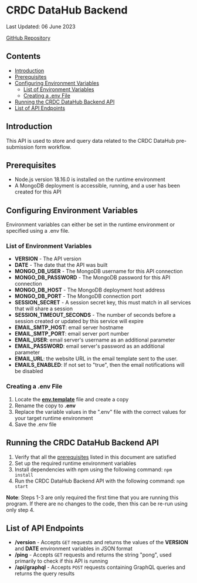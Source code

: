 # CRDC DataHub Backend

Last Updated: 06 June 2023

[GitHub Repository](https://github.com/CBIIT/crdc-datahub-backend)  

## Contents

 - [Introduction](#introduction)
 - [Prerequisites](#prerequisites)
 - [Configuring Environment Variables](#configuring-environment-variables)
   - [List of Environment Variables](#list-of-environment-variables)
   - [Creating a .env File](#creating-a-env-file)
 - [Running the CRDC DataHub Backend API](#running-the-crdc-datahub-backend-api)
 - [List of API Endpoints](#list-of-api-endpoints)

## Introduction

This API is used to store and query data related to the CRDC DataHub pre-submission form workflow.

## Prerequisites

 - Node.js version 18.16.0 is installed on the runtime environment
 - A MongoDB deployment is accessible, running, and a user has been created for this API

## Configuring Environment Variables

Environment variables can either be set in the runtime environment or specified using a .env file.

### List of Environment Variables

 - **VERSION** - The API version
 - **DATE** - The date that the API was built
 - **MONGO_DB_USER** - The MongoDB username for this API connection
 - **MONGO_DB_PASSWORD** - The MongoDB password for this API connection
 - **MONGO_DB_HOST** - The MongoDB deployment host address
 - **MONGO_DB_PORT** - The MongoDB connection port
 - **SESSION_SECRET** - A session secret key, this must match in all services that will share a session
 - **SESSION_TIMEOUT_SECONDS** - The number of seconds before a session created or updated by this service will expire
 - **EMAIL_SMTP_HOST**: email server hostname
 - **EMAIL_SMTP_PORT**: email server port number
 - **EMAIL_USER**: email server's username as an additional parameter
 - **EMAIL_PASSWORD**: email server's password as an additional parameter
 - **EMAIL_URL**: the website URL in the email template sent to the user.
 - **EMAILS_ENABLED**: If not set to "true", then the email notifications will be disabled
### Creating a .env File

1. Locate the [**env.template**](./env.template) file and create a copy
2. Rename the copy to **.env**
3. Replace the variable values in the ".env" file with the correct values for your target runtime environment
4. Save the .env file

## Running the CRDC DataHub Backend API

1. Verify that all the [prerequisites](#prerequisites) listed in this document are satisfied
2. Set up the required runtime environment variables
3. Install dependencies with npm using the following command: ```npm install```
4. Run the CRDC DataHub Backend API with the following command: ```npm start```

**Note**: Steps 1-3 are only required the first time that you are running this program. If there are no changes to the code, then this can be re-run using only step 4.

## List of API Endpoints

 - **/version** - Accepts ```GET``` requests and returns the values of the **VERSION** and **DATE** environment variables in JSON format
 - **/ping** - Accepts ```GET``` requests and returns the string "pong", used primarily to check if this API is running
 - **/api/graphql** - Accepts ```POST``` requests containing GraphQL queries and returns the query results

